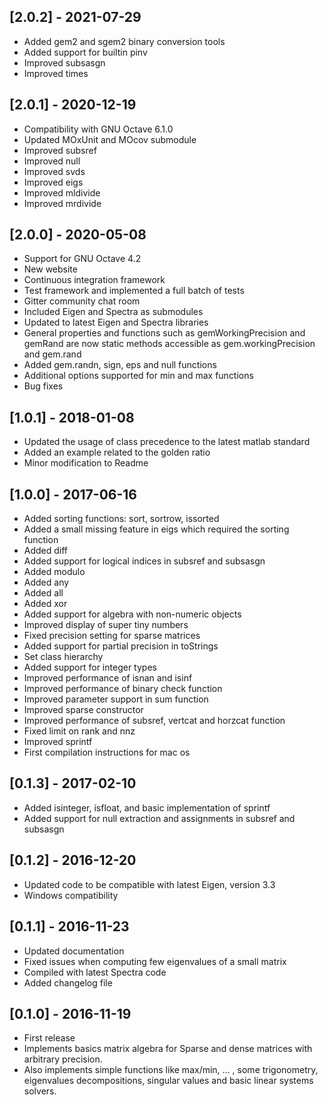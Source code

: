 ##

## [2.0.2] - 2021-07-29
- Added gem2 and sgem2 binary conversion tools
- Added support for builtin pinv
- Improved subsasgn
- Improved times


## [2.0.1] - 2020-12-19
- Compatibility with GNU Octave 6.1.0
- Updated MOxUnit and MOcov submodule
- Improved subsref
- Improved null
- Improved svds
- Improved eigs
- Improved mldivide
- Improved mrdivide

## [2.0.0] - 2020-05-08
- Support for GNU Octave 4.2
- New website
- Continuous integration framework
- Test framework and implemented a full batch of tests
- Gitter community chat room
- Included Eigen and Spectra as submodules
- Updated to latest Eigen and Spectra libraries
- General properties and functions such as gemWorkingPrecision and gemRand are now static methods accessible as gem.workingPrecision and gem.rand
- Added gem.randn, sign, eps and null functions
- Additional options supported for min and max functions
- Bug fixes

## [1.0.1] - 2018-01-08
- Updated the usage of class precedence to the latest matlab standard
- Added an example related to the golden ratio
- Minor modification to Readme

## [1.0.0] - 2017-06-16
- Added sorting functions: sort, sortrow, issorted
- Added a small missing feature in eigs which required the sorting function
- Added diff
- Added support for logical indices in subsref and subsasgn
- Added modulo
- Added any
- Added all
- Added xor
- Added support for algebra with non-numeric objects
- Improved display of super tiny numbers
- Fixed precision setting for sparse matrices
- Added support for partial precision in toStrings
- Set class hierarchy
- Added support for integer types
- Improved performance of isnan and isinf
- Improved performance of binary check function
- Improved parameter support in sum function
- Improved sparse constructor
- Improved performance of subsref, vertcat and horzcat function
- Fixed limit on rank and nnz
- Improved sprintf
- First compilation instructions for mac os

## [0.1.3] - 2017-02-10
- Added isinteger, isfloat, and basic implementation of sprintf
- Added support for null extraction and assignments in subsref and subsasgn

## [0.1.2] - 2016-12-20
- Updated code to be compatible with latest Eigen, version 3.3
- Windows compatibility

## [0.1.1] - 2016-11-23
- Updated documentation
- Fixed issues when computing few eigenvalues of a small matrix
- Compiled with latest Spectra code
- Added changelog file

## [0.1.0] - 2016-11-19
- First release
- Implements basics matrix algebra for Sparse and dense matrices with arbitrary precision.
- Also implements simple functions like max/min, ... , some trigonometry, eigenvalues decompositions, singular values and basic linear systems solvers.

